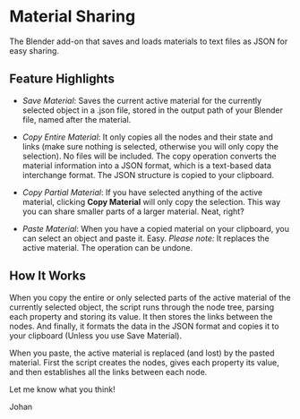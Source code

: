 # Material Sharing
The Blender add-on that saves and loads materials to text files as JSON for easy sharing.

## Feature Highlights

* *Save Material*: Saves the current active material for the currently selected object in a .json file, stored in the output path of your Blender file, named after the material.

* *Copy Entire Material*: It only copies all the nodes and their state and links (make sure nothing is selected, otherwise you will only copy the selection). No files will be included. The copy operation converts the material information into a JSON format, which is a text-based data interchange format. The JSON structure is copied to your clipboard.

* *Copy Partial Material*: If you have selected anything of the active material, clicking **Copy Material** will only copy the selection. This way you can share smaller parts of a larger material. Neat, right?

* *Paste Material*: When you have a copied material on your clipboard, you can select an object and paste it. Easy. *Please note:* It replaces the active material. The operation can be undone.

## How It Works

When you copy the entire or only selected parts of the active material of the currently selected object, the script runs through the node tree, parsing each property and storing its value. It then stores the links between the nodes. And finally, it formats the data in the JSON format and copies it to your clipboard (Unless you use Save Material).

When you paste, the active material is replaced (and lost) by the pasted material. First the script creates the nodes, gives each property its value, and then establishes all the links between each node.

Let me know what you think!

Johan

